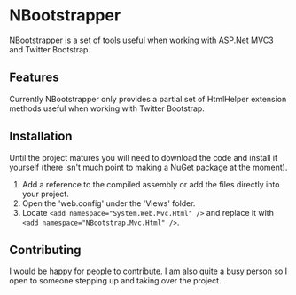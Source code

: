 # NBootstrapper

NBootstrapper is a set of tools useful when working with ASP.Net MVC3 and Twitter Bootstrap.

## Features

Currently NBootstrapper only provides a partial set of HtmlHelper extension methods useful when working with Twitter Bootstrap.
 
## Installation

Until the project matures you will need to download the code and install it yourself (there isn't much point to making a NuGet package at the moment). 
 
 1. Add a reference to the compiled assembly or add the files directly into your project.
 2. Open the 'web.config' under the 'Views' folder.
 3. Locate `<add namespace="System.Web.Mvc.Html" />` and replace it with `<add namespace="NBootstrap.Mvc.Html" />`.
 
## Contributing

I would be happy for people to contribute. I am also quite a busy person so I open to someone stepping up and taking over the project.